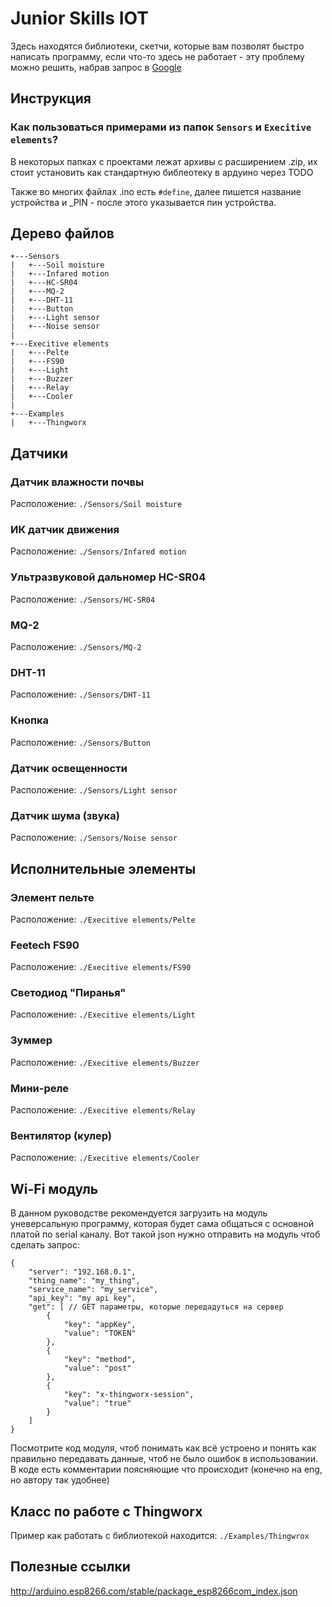 # Junior Skills  IOT

Здесь находятся библиотеки, скетчи, которые вам позволят быстро написать программу, если что-то здесь не работает - эту проблему можно решить, набрав запрос в [Google](https://google.com) 

## Инструкция
### Как пользоваться примерами из папок `Sensors` и `Execitive elements`?
В некоторых папках с проектами лежат архивы с расширением .zip, их стоит установить как стандартную библеотеку в ардуино через TODO

Также во многих файлах .ino есть `#define`, далее пишется название устройства и _PIN - после этого указывается пин устройства.


## Дерево файлов
```
+---Sensors
|	+---Soil moisture
|	+---Infared motion
|	+---HC-SR04
|	+---MQ-2
|	+---DHT-11
|	+---Button
|	+---Light sensor
|	+---Noise sensor
|
+---Execitive elements
|	+---Pelte
|	+---FS90
|	+---Light
|	+---Buzzer
|	+---Relay
|	+---Cooler 
|
+---Examples
|   +---Thingworx
```
## Датчики
### Датчик влажности почвы
Расположение: `./Sensors/Soil moisture`
### ИК датчик движения
Расположение: `./Sensors/Infared motion`
### Ультразвуковой дальномер HC-SR04 
Расположение: `./Sensors/HC-SR04`
### MQ-2
Расположение: `./Sensors/MQ-2`
### DHT-11
Расположение: `./Sensors/DHT-11`
### Кнопка
Расположение: `./Sensors/Button`
### Датчик освещенности
Расположение: `./Sensors/Light sensor`
### Датчик шума (звука)
Расположение: `./Sensors/Noise sensor`

## Исполнительные элементы
### Элемент пельте
Расположение: `./Execitive elements/Pelte`
### Feetech FS90
Расположение: `./Execitive elements/FS90`
### Светодиод "Пиранья"
Расположение: `./Execitive elements/Light`
### Зуммер
Расположение: `./Execitive elements/Buzzer`
### Мини-реле
Расположение: `./Execitive elements/Relay`
### Вентилятор (кулер)
Расположение: `./Execitive elements/Cooler`

## Wi-Fi модуль
В данном руководстве рекомендуется загрузить на модуль уневерсальную программу, которая будет сама общаться с основной платой по serial каналу. 
Вот такой json нужно отправить на модуль чтоб сделать запрос:
```
{
    "server": "192.168.0.1",
    "thing_name": "my_thing",
    "service_name": "my_service",
    "api_key": "my api key",
    "get": [ // GET параметры, которые передадуться на сервер 
        {
            "key": "appKey",
            "value": "TOKEN"
        },
        {
            "key": "method",
            "value": "post"
        },
        {
            "key": "x-thingworx-session",
            "value": "true"
        }
    ]
}
```
Посмотрите код модуля, чтоб понимать как всё устроено и понять как правильно передавать данные, чтоб не было ошибок в использовании. В коде есть комментарии поясняющие что происходит (конечно на eng, но автору так удобнее)

## Класс по работе с Thingworx

Пример как работать с библиотекой находится: `./Examples/Thingwrox` 

## Полезные ссылки

http://arduino.esp8266.com/stable/package_esp8266com_index.json


